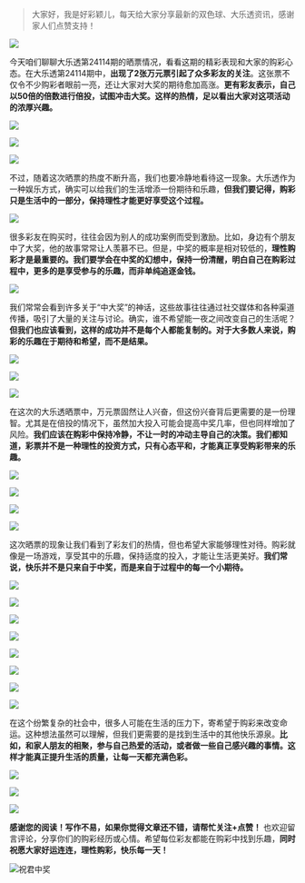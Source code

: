> 大家好，我是好彩颖儿，每天给大家分享最新的双色球、大乐透资讯，感谢家人们点赞支持！

![](https://cdn.jsdelivr.net/gh/wangwenjie1314/PicCDN/2024-7-12/1720763627240-image.png)


今天咱们聊聊大乐透第24114期的晒票情况，看看这期的精彩表现和大家的购彩心态。在大乐透第24114期中，**出现了2张万元票引起了众多彩友的关注**。这张票不仅令不少购彩者眼前一亮，还让大家对大奖的期待愈加高涨。**更有彩友表示，自己以50倍的倍数进行倍投，试图冲击大奖。这样的热情，足以看出大家对这项活动的浓厚兴趣。**

![](https://cdn.jsdelivr.net/gh/wangwenjie1314/PicCDN/2024-9-30/1727652963637-image.png)


![](https://cdn.jsdelivr.net/gh/wangwenjie1314/PicCDN/2024-9-30/1727673364640-image.png)


![](https://cdn.jsdelivr.net/gh/wangwenjie1314/PicCDN/2024-9-30/1727673206494-image.png)


不过，随着这次晒票的热度不断升高，我们也要冷静地看待这一现象。大乐透作为一种娱乐方式，确实可以给我们的生活增添一份期待和乐趣，**但我们要记得，购彩只是生活中的一部分，保持理性才能更好享受这个过程。**


![](https://cdn.jsdelivr.net/gh/wangwenjie1314/PicCDN/2024-9-30/1727673220946-image.png)


很多彩友在购买时，往往会因为别人的成功案例而受到激励。比如，身边有个朋友中了大奖，他的故事常常让人羡慕不已。但是，中奖的概率是相对较低的，**理性购彩才是最重要的。我们要学会在中奖的幻想中，保持一份清醒，明白自己在购彩过程中，更多的是享受参与的乐趣，而非单纯追逐金钱。**

![](https://cdn.jsdelivr.net/gh/wangwenjie1314/PicCDN/2024-9-30/1727673226643-image.png)

我们常常会看到许多关于“中大奖”的神话，这些故事往往通过社交媒体和各种渠道传播，吸引了大量的关注与讨论。确实，谁不希望能一夜之间改变自己的生活呢？**但我们也应该看到，这样的成功并不是每个人都能复制的。对于大多数人来说，购彩的乐趣在于期待和希望，而不是结果。**


![](https://cdn.jsdelivr.net/gh/wangwenjie1314/PicCDN/2024-9-30/1727673278514-image.png)



![](https://cdn.jsdelivr.net/gh/wangwenjie1314/PicCDN/2024-9-30/1727673233933-image.png)


![](https://cdn.jsdelivr.net/gh/wangwenjie1314/PicCDN/2024-9-30/1727673411440-image.png)


在这次的大乐透晒票中，万元票固然让人兴奋，但这份兴奋背后更需要的是一份理智。尤其是在倍投的情况下，虽然加大投入可能会提高中奖几率，但也同样增加了风险。**我们应该在购彩中保持冷静，不让一时的冲动主导自己的决策。我们都知道，彩票并不是一种理性的投资方式，只有心态平和，才能真正享受购彩带来的乐趣。**


![](https://cdn.jsdelivr.net/gh/wangwenjie1314/PicCDN/2024-9-30/1727673295149-image.png)


![](https://cdn.jsdelivr.net/gh/wangwenjie1314/PicCDN/2024-9-30/1727673326257-image.png)

![](https://cdn.jsdelivr.net/gh/wangwenjie1314/PicCDN/2024-9-30/1727673319986-image.png)

![](https://cdn.jsdelivr.net/gh/wangwenjie1314/PicCDN/2024-9-30/1727673309357-image.png)


这次晒票的现象让我们看到了彩友们的热情，但也希望大家能够理性对待。购彩就像是一场游戏，享受其中的乐趣，保持适度的投入，才能让生活更美好。**我们常说，快乐并不是只来自于中奖，而是来自于过程中的每一个小期待。**


![](https://cdn.jsdelivr.net/gh/wangwenjie1314/PicCDN/2024-9-30/1727673332625-image.png)


![](https://cdn.jsdelivr.net/gh/wangwenjie1314/PicCDN/2024-9-30/1727673271551-image.png)

![](https://cdn.jsdelivr.net/gh/wangwenjie1314/PicCDN/2024-9-30/1727673267420-image.png)

![](https://cdn.jsdelivr.net/gh/wangwenjie1314/PicCDN/2024-9-30/1727673262852-image.png)


![](https://cdn.jsdelivr.net/gh/wangwenjie1314/PicCDN/2024-9-30/1727673302676-image.png)


![](https://cdn.jsdelivr.net/gh/wangwenjie1314/PicCDN/2024-9-30/1727673287047-image.png)


![](https://cdn.jsdelivr.net/gh/wangwenjie1314/PicCDN/2024-9-30/1727673248192-image.png)

![](https://cdn.jsdelivr.net/gh/wangwenjie1314/PicCDN/2024-9-30/1727673255363-image.png)


在这个纷繁复杂的社会中，很多人可能在生活的压力下，寄希望于购彩来改变命运。这种想法虽然可以理解，但我们更需要的是找到生活中的其他快乐源泉。**比如，和家人朋友的相聚，参与自己热爱的活动，或者做一些自己感兴趣的事情。这样才能真正提升生活的质量，让每一天都充满色彩。**


![](https://cdn.jsdelivr.net/gh/wangwenjie1314/PicCDN/2024-9-30/1727673391800-image.png)

![](https://cdn.jsdelivr.net/gh/wangwenjie1314/PicCDN/2024-9-30/1727673382148-image.png)


![](https://cdn.jsdelivr.net/gh/wangwenjie1314/PicCDN/2024-9-30/1727673212870-image.png)


**感谢您的阅读！写作不易，如果你觉得文章还不错，请帮忙关注+点赞！** 也欢迎留言评论，分享你们的购彩经历或心情。希望每位彩友都能在购彩中找到乐趣，**同时祝愿大家好运连连，理性购彩，快乐每一天！**


![祝君中奖](https://cdn.jsdelivr.net/gh/wangwenjie1314/PicCDN/2024-9-30/1727674333366-image.png)

